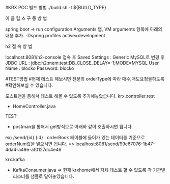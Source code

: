 #KRX POC
빌드 방법
./build.sh -t ${BUILD_TYPE}

이 클 립 스 구 동 방 법

spring boot -> run configuration
Arguments 탭, VM arguments 항목에 아래의 내용 추가. 
-Dspring.profiles.active=development

h2 접 속 방 법

localhost:8081/h2-console
접속 후 
Saved Settings : Generic MySQL로 변경 후
JDBC URL : jdbc:h2:mem:test;DB_CLOSE_DELAY=-1;MODE=MYSQL
User Name : blocko
Password: blocko

#TEST방법
#현재 테스트 해보시면 전문의 orderType에 따라 매수,매도요청을하도록
#확인해보실 수 있습니다.

포스트맨을 통해서 테스트 해볼 수 있도록 추가해놓았습니다.
krx.controller.rest
 - HomeController.java

TEST:
 - postman을 통해서 get방식으로 아래와 같이 호출하시면 됩니다.

 ex) /send/{id}
    {id} : orderBook 테이블에 들어가 있는 데이터를 기준으로 orderNum값을 넣으시면 됩니다.
    => localhost:8081/send/99e67076-1b47-4da4-a49e-af0127dc4e46

krx.kafka
 - KafkaConsumer.java
 => 현재 krxhome에서 자체 테스트 할 수 있도록 각 기관별
 리스너를 샘플로 달아놓았습니다.

